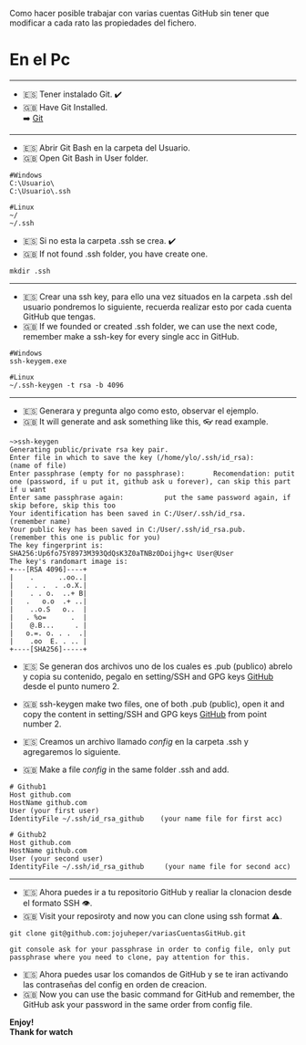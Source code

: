Como hacer posible trabajar con varias cuentas GitHub sin tener que modificar a cada rato las propiedades del fichero.

# En el Pc
----

* 🇪🇸 Tener instalado Git.  ✔️  
* 🇬🇧 Have Git Installed.  
    ➡️ [Git](https://git-scm.com/)

---------

* 🇪🇸 Abrir Git Bash en la carpeta del Usuario.
* 🇬🇧 Open Git Bash in User folder.

```
#Windows 
C:\Usuario\
C:\Usuario\.ssh

#Linux
~/
~/.ssh
```

* 🇪🇸 Si no esta la carpeta .ssh se crea. ✔️  
* 🇬🇧 If not found .ssh folder, you have create one.
```
mkdir .ssh
```  
--------

* 🇪🇸 Crear una ssh key, para ello una vez situados en la carpeta .ssh del usuario pondremos lo siguiente, recuerda realizar esto por cada cuenta GitHub que tengas.
* 🇬🇧 If we founded or created .ssh folder, we can use the next code, remember make a ssh-key for every single acc in GitHub.
```
#Windows
ssh-keygem.exe

#Linux
~/.ssh-keygen -t rsa -b 4096
```

----

* 🇪🇸 Generara y pregunta algo como esto, observar el ejemplo.
* 🇬🇧 It will generate and ask something like this, 👓 read example.
```
~>ssh-keygen
Generating public/private rsa key pair.
Enter file in which to save the key (/home/ylo/.ssh/id_rsa):          (name of file)
Enter passphrase (empty for no passphrase):       Recomendation: putit one (password, if u put it, github ask u forever), can skip this part if u want 
Enter same passphrase again:          put the same password again, if skip before, skip this too
Your identification has been saved in C:/User/.ssh/id_rsa.     (remember name)
Your public key has been saved in C:/User/.ssh/id_rsa.pub.     (remember this one is public for you)
The key fingerprint is:
SHA256:Up6fo75Y8973M393QdQsK3Z0aTNBz0Doijhg+c User@User
The key's randomart image is:
+---[RSA 4096]----+
|    .      ..oo..|
|   . . .  . .o.X.|
|    . . o.  ..+ B|
|   .   o.o  .+ ..|
|    ..o.S   o..  |
|   . %o=      .  |
|    @.B...     . |
|   o.=. o. . .  .|
|    .oo  E. . .. |
+----[SHA256]-----+
```

* 🇪🇸 Se generan dos archivos uno de los cuales es .pub (publico) abrelo y copia su contenido, pegalo en setting/SSH and GPG keys [GitHub](https://docs.github.com/es/github/authenticating-to-github/adding-a-new-ssh-key-to-your-github-account) desde el punto numero 2.
* 🇬🇧 ssh-keygen make two files, one of both .pub (public), open it and copy the content in setting/SSH and GPG keys [GitHub](https://docs.github.com/en/github/authenticating-to-github/adding-a-new-ssh-key-to-your-github-account) from point number 2.

* 🇪🇸 Creamos un archivo llamado *config* en la carpeta .ssh y agregaremos lo siguiente.
* 🇬🇧 Make a file *config* in the same folder .ssh and add.
```
# Github1
Host github.com
HostName github.com
User (your first user)
IdentityFile ~/.ssh/id_rsa_github    (your name file for first acc)

# Github2
Host github.com
HostName github.com
User (your second user)
IdentityFile ~/.ssh/id_rsa_github     (your name file for second acc)
```
-----

* 🇪🇸 Ahora puedes ir a tu repositorio GitHub y realiar la clonacion desde el formato SSH 👁️.
* 🇬🇧 Visit your reposiroty and now you can clone using ssh format ⚠️.
```
git clone git@github.com:jojuheper/variasCuentasGitHub.git

git console ask for your passphrase in order to config file, only put passphrase where you need to clone, pay attention for this.
```

* 🇪🇸 Ahora puedes usar los comandos de GitHub y se te iran activando las contraseñas del config en orden de creacion.
* 🇬🇧 Now you can use the basic command for GitHub and remember, the GitHub ask your password in the same order from config file.

**Enjoy!**  
**Thank for watch**
